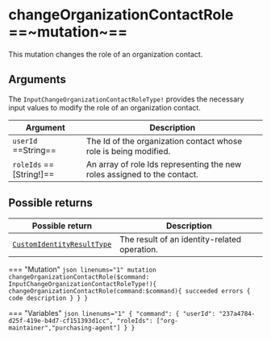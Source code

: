 # changeOrganizationContactRole ==~mutation~==

This mutation changes the role of an organization contact.

## Arguments

The `InputChangeOrganizationContactRoleType!` provides the necessary input values to modify the role of an organization contact. 

| Argument                  | Description                                                              |
|---------------------------|--------------------------------------------------------------------------|
| `userId`  ==String==      | The Id of the organization contact whose role is being modified.         |
| `roleIds`  ==[String!]==  | An array of role Ids representing the new roles assigned to the contact. |


## Possible returns

| Possible return                                          	            | Description                                         	|
|---------------------------------------------------------------------	|------------------------------------------------------	|
| [`CustomIdentityResultType`](../Objects/CustomIdentityResultType.md)  | The result of an identity-related operation.         	|


=== "Mutation"
    ```json linenums="1"
    mutation changeOrganizationContactRole($command:  InputChangeOrganizationContactRoleType!){
      changeOrganizationContactRole(command:$command){
        succeeded
        errors
        {
          code
          description
        }
      }
    }
    ```

=== "Variables"
    ```json linenums="1"
    {
    "command":
      {
      "userId": "237a4784-d25f-419e-b4d7-cf151393d1cc",
      "roleIds": ["org-maintainer","purchasing-agent"]
      }
    }
    ```

